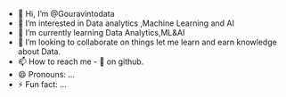 - 👋 Hi, I’m @Gouravintodata
- 👀 I’m interested in Data analytics ,Machine Learning and AI
- 🌱 I’m currently learning Data Analytics,ML&AI
- 💞️ I’m looking to collaborate on things let me learn and earn knowledge about Data.
- 📫 How to reach me - 🎯 on github.
- 😄 Pronouns: ...
- ⚡ Fun fact: ...

<!---
Gouravintodata/Gouravintodata is a ✨ special ✨ repository because its `README.md` (this file) appears on your GitHub profile.
You can click the Preview link to take a look at your changes.
--->
